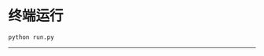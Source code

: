 # 终端运行

```shell
python run.py
```
*****************************************************************************************************************************************************************************************************************************************************************************************************************************************************************************************************************************************************************************************************************************************************************************************************************************************************************************************************************************************************************************************************************************************************************************************************************************************************************************************************************************************************************************************************************************************